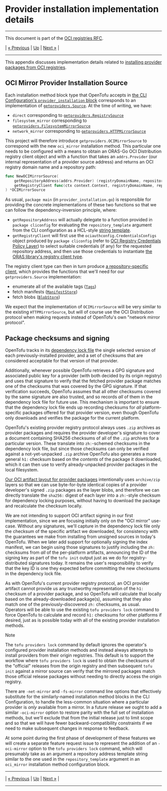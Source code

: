 # Provider installation implementation details

---

This document is part of the [OCI registries RFC](../20241206-oci-registries.md).

| [« Previous](8-auth-implementation-details.md) | [Up](../20241206-oci-registries.md) | [Next »](10-module-implementation-details.md) |

---

This appendix discusses implementation details related to [installing provider packages from OCI registries](4-providers.md).

## OCI Mirror Provider Installation Source

Each installation method block type that OpenTofu accepts in [the CLI Configuration's `provider_installation` block](https://opentofu.org/docs/cli/config/config-file/#provider-installation) corresponds to an implementation of [`getproviders.Source`](https://pkg.go.dev/github.com/opentofu/opentofu/internal/getproviders#Source). At the time of writing, we have:

* `direct` corresponding to [`getproviders.RegistrySource`](https://pkg.go.dev/github.com/opentofu/opentofu/internal/getproviders#RegistrySource)
* `filesystem_mirror` corresponding to [`getproviders.FilesystemMirrorSource`](https://pkg.go.dev/github.com/opentofu/opentofu/internal/getproviders#FilesystemMirrorSource)
* `network_mirror` corresponding to [`getproviders.HTTPMirrorSource`](https://pkg.go.dev/github.com/opentofu/opentofu/internal/getproviders#HTTPMirrorSource)

This project will therefore introduce `getproviders.OCIMirrorSource` to correspond with the new `oci_mirror` installation method. This particular one needs to be configured with a means to obtain an ORAS-Go OCI Distribution registry client object and with a function that takes an `addrs.Provider` (our internal representation of a provider source address) and returns an OCI registry domain name and a repository path:

```go
func NewOCIMirrorSource(
    getRepositoryAddress(addrs.Provider) (registryDomainName, repositoryPath string, err error),
    getRegistryClient func(ctx context.Context, registryDomainName, repositoryPath string) (*orasregistry.Registry, error),
) *OCIMirrorSource
```

As usual, `package main` (in `provider_installation.go`) is responsible for providing the concrete implementations of these two functions so that we can follow the dependency-inversion principle, where:

- `getRepositoryAddress` will actually delegate to a function provided in `package cliconfig` for evaluating the `repository_template` argument from the CLI configuration as a HCL-style [string template](https://opentofu.org/docs/language/expressions/strings/#string-templates).
- `getRegistryClient` will first use the `ociauthconfig.CredentialsConfigs` object produced by `package cliconfig` (refer to [OCI Registry Credentials Policy Layer](9-auth-implementation-details.md#oci-registry-credentials-policy-layer)) to select suitable credentials (if any) for the requested repository address, and then use those credentials to instantiate [the ORAS library's registry client type](https://pkg.go.dev/oras.land/oras-go/v2@v2.5.0/registry/remote#Registry).

The registry client type can then in turn produce [a repository-specific client](https://pkg.go.dev/oras.land/oras-go/v2@v2.5.0/registry#Repository), which provides the functions that we'll need for our `getproviders.Source` implementation:

- enumerate all of the available tags ([`Tags`](https://pkg.go.dev/oras.land/oras-go/v2@v2.5.0/registry#Tags))
- fetch manifests ([`ManifestStore`](https://pkg.go.dev/oras.land/oras-go/v2@v2.5.0/registry#ManifestStore))
- fetch blobs ([`BlobStore`](https://pkg.go.dev/oras.land/oras-go/v2@v2.5.0/registry#BlobStore))

We expect that the implementation of `OCIMirrorSource` will be very similar to the existing `HTTPMirrorSource`, but will of course use the OCI Distribution protocol when making requests instead of OpenTofu's own "network mirror protocol".

## Package checksums and signing

OpenTofu tracks in its [dependency lock file](https://opentofu.org/docs/language/files/dependency-lock/) the single selected version of each previously-installed provider, and a set of checksums that are considered acceptable for that version of that provider.

Additionally, whenever possible OpenTofu retrieves a GPG signature and associated public key for a provider (with both decided by its origin registry) and uses that signature to verify that the fetched provider package matches one of the checksums that was covered by the GPG signature. If that verification succeeds, OpenTofu assumes that all other checksums covered by the same signature are also trusted, and so records _all_ of them in the dependency lock file for future use. This mechanism is important to ensure that the dependency lock file ends up recording checksums for _all_ platform-specific packages offered for that provider version, even though OpenTofu only downloads and verifies the package for the current platform.

OpenTofu's existing provider registry protocol always uses `.zip` archives as provider packages and requires the provider developer's signature to cover a document containing SHA256 checksums of all of the `.zip` archives for a particular version. These translate into `zh:`-schemed checksums in the dependency lock file, but since those checksums can only be verified against a not-yet-unpacked `.zip` archive OpenTofu also generates a more general `h1:` checksum based on the _contents_ of the package it downloaded, which it can then use to verify already-unpacked provider packages in the local filesystem.

[Our OCI artifact layout for provider packages](4-providers.md#storage-in-oci) intentionally uses `archive/zip` layers so that we can use byte-for-byte identical copies of a provider developer's signed `.zip` packages as the layer blobs, and therefore we can directly translate the `sha256:` digest of each layer into a `zh:`-style checksum for dependency locking purposes, without having to download the package and recalculate the checksum locally.

We are not intending to support OCI artifact signing in our first implementation, since we are focusing initially only on the "OCI mirror" use-case. Without any signatures, we'll capture in the dependency lock file only the checksum of the specific artifact we downloaded, for consistency with the guarantees we make from installing from unsigned sources in today's OpenTofu. When we later add support for optionally signing the index manifest, we can begin using those signatures to justify including the `zh:` checksums from _all_ of the per-platform artifacts, announcing the ID of the signing key as part of the `tofu init` output just as we do for registry-distributed signatures today. It remains the user's responsibility to verify that the key ID is one they expected before committing the new checksums in the dependency lock file.

As with OpenTofu's current provider registry protocol, an OCI provider artifact cannot provide us any trustworthy representation of the `h1:` checksum of a provider package, and so OpenTofu will calculate that locally based on the already-downloaded package(s), assuming that they also match one of the previously-discovered `zh:` checksums, as usual. Operators will be able to use the existing `tofu providers lock` command to force OpenTofu to calculate and record `h1:` checksums for other platforms if desired, just as is possible today with all of the existing provider installation methods.

> [!NOTE]
> The `tofu providers lock` command by default ignores the operator's configured provider installation methods and instead always attempts to install providers from their origin registries. This default is to support the workflow where `tofu providers lock` is used to obtain the checksums of the "official" releases from the origin registry and then subsequent `tofu init` against a mirror source can verify that the mirrored packages match those official release packages without needing to directly access the origin registry.
>
> There are `-net-mirror` and `-fs-mirror` command line options that effectively substitute for the similarly-named installation method blocks in the CLI Configuration, to handle the less-common situation where a particular provider is _only_ available from a mirror. In a future release we ought to add a similar `-oci-mirror` option to restore parity with the full set of installation methods, but we'll exclude that from the initial release just to limit scope and so that we will have fewer backward-compatibility constraints if we need to make subsequent changes in response to feedback.
>
> At some point during the first phase of development of these features we will create a separate feature request issue to represent the addition of an `-oci-mirror` option to the `tofu providers lock` command, which will presumably take as an argument a repository address template string similar to the one used in the `repository_template` argument in an `oci_mirror` installation method configuration block.

---

| [« Previous](8-auth-implementation-details.md) | [Up](../20241206-oci-registries.md) | [Next »](10-module-implementation-details.md) |

---
